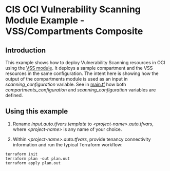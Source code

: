 # CIS OCI Vulnerability Scanning Module Example - VSS/Compartments Composite

## Introduction

This example shows how to deploy Vulnerability Scanning resources in OCI using the [VSS module](https://github.com/oracle-quickstart/terraform-oci-cis-landing-zone-security/tree/main/vss). It deploys a sample compartment and the VSS resources in the same configuration. The intent here is showing how the output of the compartments module is used as an input in *scanning_configuration* variable. See in [main.tf](./main.tf) how both *compartments_configuration* and *scanning_configuration* variables are defined.

## Using this example
1. Rename *input.auto.tfvars.template* to *\<project-name\>.auto.tfvars*, where *\<project-name\>* is any name of your choice.

2. Within *\<project-name\>.auto.tfvars*, provide tenancy connectivity information and run the typical Terraform workflow:
```
terraform init
terraform plan -out plan.out
terraform apply plan.out
```
